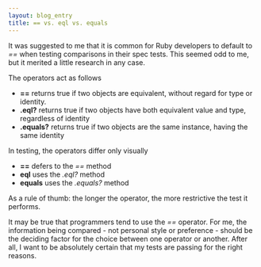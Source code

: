 ```yaml
---
layout: blog_entry
title: == vs. eql vs. equals
---
```

It was suggested to me that it is common for Ruby developers to default to *==* when testing comparisons in their spec tests. This seemed odd to me, but it merited a little research in any case.

The operators act as follows
 - **==** returns true if two objects are equivalent, without regard for type or identity.
 - **.eql?** returns true if two objects have both equivalent value and type, regardless of identity
 - **.equals?** returns true if two objects are the same instance, having the same identity

In testing, the operators differ only visually
 - **==** defers to the *==* method
 - **eql** uses the *.eql?* method
 - **equals** uses the *.equals?* method

As a rule of thumb: the longer the operator, the more restrictive the test it performs.

It may be true that programmers tend to use the *==* operator. For me, the information being compared - not personal style or preference - should be the deciding factor for the choice between one operator or another. After all, I want to be absolutely certain that my tests are passing for the right reasons.
